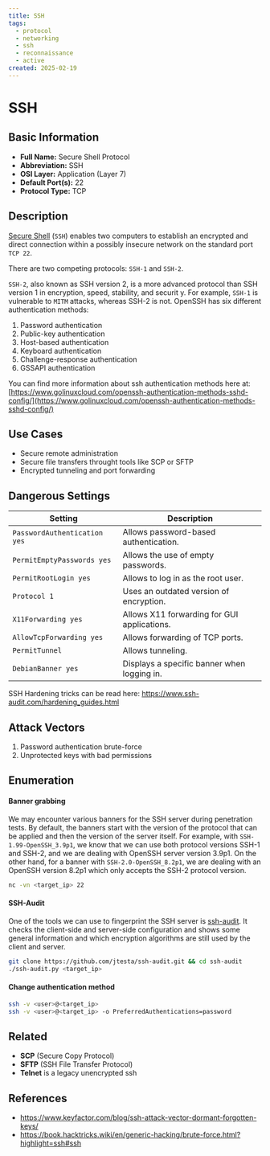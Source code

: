 ```yaml
---
title: SSH
tags:
  - protocol
  - networking
  - ssh
  - reconnaissance
  - active
created: 2025-02-19
---
```


# SSH

## Basic Information
- **Full Name:** Secure Shell Protocol
- **Abbreviation:** SSH
- **OSI Layer:** Application (Layer 7)
- **Default Port(s):** 22
- **Protocol Type:** TCP

## Description
[Secure Shell](https://en.wikipedia.org/wiki/Secure_Shell) (`SSH`) enables two computers to establish an encrypted and direct connection within a possibly insecure network on the standard port `TCP 22`. 

There are two competing protocols: `SSH-1` and `SSH-2`.

`SSH-2`, also known as SSH version 2, is a more advanced protocol than SSH version 1 in encryption, speed, stability, and securit y. For example, `SSH-1` is vulnerable to `MITM` attacks, whereas SSH-2 is not. OpenSSH has six different authentication methods:
1. Password authentication
2. Public-key authentication
3. Host-based authentication
4. Keyboard authentication
5. Challenge-response authentication
6. GSSAPI authentication

You can find more information about ssh authentication methods here at: [https://www.golinuxcloud.com/openssh-authentication-methods-sshd-config/](https://www.golinuxcloud.com/openssh-authentication-methods-sshd-config/)

## Use Cases
- Secure remote administration
- Secure file transfers throught tools like SCP or SFTP
- Encrypted tunneling and port forwarding
## Dangerous Settings

| **Setting**                  | **Description**                             |
| ---------------------------- | ------------------------------------------- |
| `PasswordAuthentication yes` | Allows password-based authentication.       |
| `PermitEmptyPasswords yes`   | Allows the use of empty passwords.          |
| `PermitRootLogin yes`        | Allows to log in as the root user.          |
| `Protocol 1`                 | Uses an outdated version of encryption.     |
| `X11Forwarding yes`          | Allows X11 forwarding for GUI applications. |
| `AllowTcpForwarding yes`     | Allows forwarding of TCP ports.             |
| `PermitTunnel`               | Allows tunneling.                           |
| `DebianBanner yes`           | Displays a specific banner when logging in. |

SSH Hardening tricks can be read here:
https://www.ssh-audit.com/hardening_guides.html

## Attack Vectors
1. Password authentication brute-force
2. Unprotected keys with bad permissions
## Enumeration
#### Banner grabbing
We may encounter various banners for the SSH server during penetration tests. By default, the banners start with the version of the protocol that can be applied and then the version of the server itself. For example, with `SSH-1.99-OpenSSH_3.9p1`, we know that we can use both protocol versions SSH-1 and SSH-2, and we are dealing with OpenSSH server version 3.9p1. On the other hand, for a banner with `SSH-2.0-OpenSSH_8.2p1`, we are dealing with an OpenSSH version 8.2p1 which only accepts the SSH-2 protocol version.
```bash
nc -vn <target_ip> 22
```

#### SSH-Audit
 One of the tools we can use to fingerprint the SSH server is [ssh-audit](https://github.com/jtesta/ssh-audit).
 It checks the client-side and server-side configuration and shows some general information and which encryption algorithms are still used by the client and server.
```bash
git clone https://github.com/jtesta/ssh-audit.git && cd ssh-audit
./ssh-audit.py <target_ip>
```

#### Change authentication method
```bash
ssh -v <user>@<target_ip>
ssh -v <user>@<target_ip> -o PreferredAuthentications=password
```

## Related
- **SCP** (Secure Copy Protocol)
- **SFTP** (SSH File Transfer Protocol)
- **Telnet** is a legacy unencrypted ssh

## References
- https://www.keyfactor.com/blog/ssh-attack-vector-dormant-forgotten-keys/
- https://book.hacktricks.wiki/en/generic-hacking/brute-force.html?highlight=ssh#ssh

